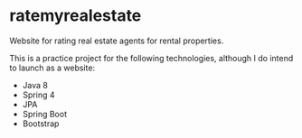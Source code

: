 # ratemyrealestate
Website for rating real estate agents for rental properties.

This is a practice project for the following technologies, although I do intend to launch as a website:

- Java 8
- Spring 4
- JPA
- Spring Boot
- Bootstrap

